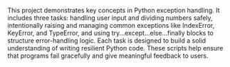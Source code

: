 This project demonstrates key concepts in Python exception handling. It includes three tasks: handling user input and dividing numbers safely, intentionally raising and managing common exceptions like IndexError, KeyError, and TypeError, and using try...except...else...finally blocks to structure error-handling logic. Each task is designed to build a solid understanding of writing resilient Python code. These scripts help ensure that programs fail gracefully and give meaningful feedback to users.
